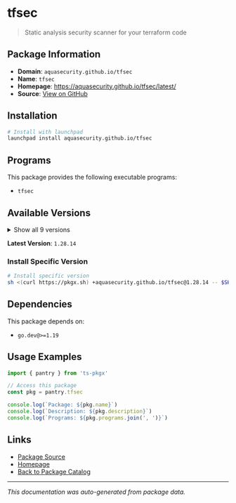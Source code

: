 # tfsec

> Static analysis security scanner for your terraform code

## Package Information

- **Domain**: `aquasecurity.github.io/tfsec`
- **Name**: `tfsec`
- **Homepage**: https://aquasecurity.github.io/tfsec/latest/
- **Source**: [View on GitHub](https://github.com/pkgxdev/pantry/tree/main/projects/aquasecurity.github.io/tfsec/package.yml)

## Installation

```bash
# Install with launchpad
launchpad install aquasecurity.github.io/tfsec
```

## Programs

This package provides the following executable programs:

- `tfsec`

## Available Versions

<details>
<summary>Show all 9 versions</summary>

- `1.28.14`, `1.28.13`, `1.28.12`, `1.28.11`, `1.28.10`
- `1.28.9`, `1.28.7`, `1.28.6`, `1.28.5`

</details>

**Latest Version**: `1.28.14`

### Install Specific Version

```bash
# Install specific version
sh <(curl https://pkgx.sh) +aquasecurity.github.io/tfsec@1.28.14 -- $SHELL -i
```

## Dependencies

This package depends on:

- `go.dev@>=1.19`

## Usage Examples

```typescript
import { pantry } from 'ts-pkgx'

// Access this package
const pkg = pantry.tfsec

console.log(`Package: ${pkg.name}`)
console.log(`Description: ${pkg.description}`)
console.log(`Programs: ${pkg.programs.join(', ')}`)
```

## Links

- [Package Source](https://github.com/pkgxdev/pantry/tree/main/projects/aquasecurity.github.io/tfsec/package.yml)
- [Homepage](https://aquasecurity.github.io/tfsec/latest/)
- [Back to Package Catalog](../../../package-catalog.md)

---

*This documentation was auto-generated from package data.*
